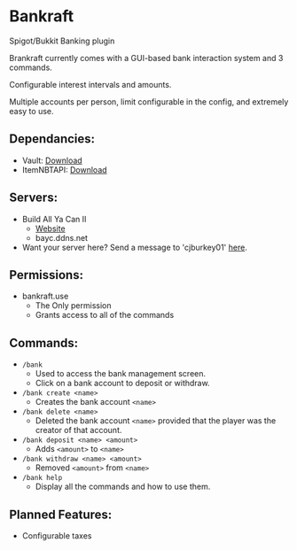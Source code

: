 # Bankraft
Spigot/Bukkit Banking plugin

Brankraft currently comes with a GUI-based bank interaction system and 3 commands.

Configurable interest intervals and amounts.

Multiple accounts per person, limit configurable in the config, and extremely easy to use.

## Dependancies:
* Vault: [Download](http://dev.bukkit.org/bukkit-plugins/vault/)
* ItemNBTAPI: [Download](https://www.spigotmc.org/resources/item-nbt-api.7939/)

## Servers:
* Build All Ya Can II
  * [Website](http://cjburkey.com)
  * bayc.ddns.net
* Want your server here?  Send a message to 'cjburkey01' [here](https://www.spigotmc.org/conversations/add).

## Permissions:
* bankraft.use
  * The Only permission
  * Grants access to all of the commands

## Commands:
* ```/bank```
  * Used to access the bank management screen.
  * Click on a bank account to deposit or withdraw.
* ```/bank create <name>```
  * Creates the bank account ```<name>```
* ```/bank delete <name>```
  * Deleted the bank account ```<name>``` provided that the player was the creator of that account.
* ```/bank deposit <name> <amount>```
  * Adds ```<amount>``` to ```<name>```
* ```/bank withdraw <name> <amount>```
  * Removed ```<amount>``` from ```<name>```
* ```/bank help```
  * Display all the commands and how to use them.

## Planned Features:
* Configurable taxes
